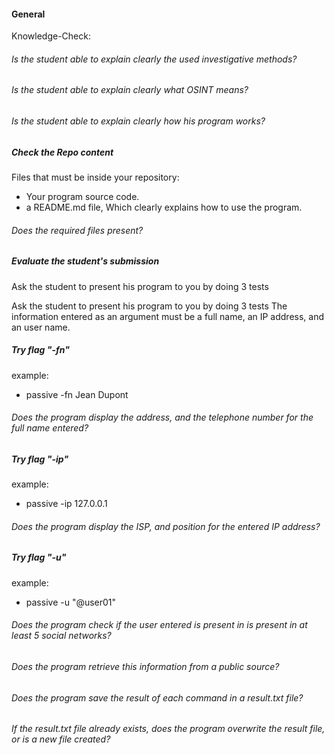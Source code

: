 #### General

Knowledge-Check:

###### Is the student able to explain clearly the used investigative methods?

###### Is the student able to explain clearly what OSINT means?

###### Is the student able to explain clearly how his program works?

##### Check the Repo content

Files that must be inside your repository:

- Your program source code.
- a README.md file, Which clearly explains how to use the program.

###### Does the required files present?

##### Evaluate the student's submission

Ask the student to present his program to you by doing 3 tests

Ask the student to present his program to you by doing 3 tests
The information entered as an argument must be a full name, an IP address, and an user name.

##### Try flag "-fn"

example:

- passive -fn Jean Dupont

###### Does the program display the address, and the telephone number for the full name entered?

##### Try flag "-ip"

example:

- passive -ip 127.0.0.1

###### Does the program display the ISP, and position for the entered IP address?

##### Try flag "-u"

example:

- passive -u "@user01"

###### Does the program check if the user entered is present in is present in at least 5 social networks?

###### Does the program retrieve this information from a public source?

###### Does the program save the result of each command in a result.txt file?

###### If the result.txt file already exists, does the program overwrite the result file, or is a new file created?
